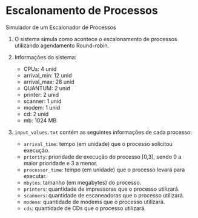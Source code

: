 # Escalonamento de Processos
Simulador de um Escalonador de Processos

1.  O sistema simula como acontece o escalonamento de processos utilizando agendamento Round-robin.

2.  Informações do sistema:
    * CPUs: 4 unid
    * arrival_min: 12 unid
    * arrival_max: 28 unid
    * QUANTUM: 2 unid
    * printer: 2 unid
    * scanner: 1 unid
    * modem: 1 unid
    * cd: 2 unid
    * mb: 1024 MB

3.  `input_values.txt` contém as seguintes informações de cada processo:
    * `arrival_time`: tempo (em unidade) que o processo solicitou execução.
    * `priority`: prioridade de execução do processo [0,3], sendo 0 a maior prioridade e 3 a menor.
    * `processor_time`: tempo (em unidade) que o processo levará para executar.
    * `mbytes`: tamanho (em megabytes) do processo.
    * `printers`: quantidade de impressoras que o processo utilizará.
    * `scanners`: quantidade de escaneadoras que o processo utilizará.
    * `modems`: quantidade de modems que o processo utilizará.
    * `cds`: quantidade de CDs que o processo utilizará.
